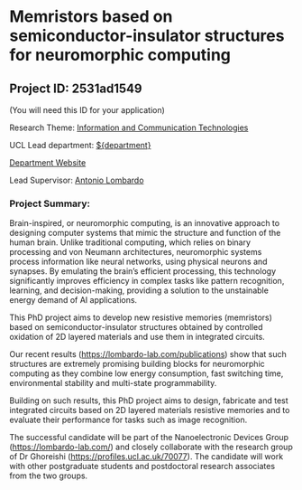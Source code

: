 # Memristors based on semiconductor-insulator structures for neuromorphic computing

## Project ID: **2531ad1549**
(You will need this ID for your application)

Research Theme: [Information and Communication Technologies](../themes/information-and-communication-technologies.md)

UCL Lead department: [${department}](../departments/london-centre-for-nanotechnology.md)

[Department Website](https://www.london-nano.com)

Lead Supervisor: [Antonio Lombardo](https://profiles.ucl.ac.uk/77441)

### Project Summary:

Brain-inspired, or neuromorphic computing, is an innovative approach to designing computer systems that mimic the structure and function of the human brain. Unlike traditional computing, which relies on binary processing and von Neumann architectures, neuromorphic systems process information like neural networks, using physical neurons and synapses. By emulating the brain’s efficient processing, this technology significantly improves efficiency in complex tasks like pattern recognition, learning, and decision-making, providing a solution to the unstainable energy demand of AI applications. 

This PhD project aims to develop new resistive memories (memristors) based on semiconductor-insulator structures obtained by controlled oxidation of 2D layered materials and use them in integrated circuits. 

Our recent results (https://lombardo-lab.com/publications) show that such structures are extremely promising building blocks for neuromorphic computing as they combine low energy consumption, fast switching time, environmental stability and multi-state programmability. 

Building on such results, this PhD project aims to design, fabricate and test integrated circuits based on 2D layered materials resistive memories and to evaluate their performance for tasks such as image recognition.  

The successful candidate will be part of the Nanoelectronic Devices Group (https://lombardo-lab.com/) and closely collaborate with the research group of Dr Ghoreishi (https://profiles.ucl.ac.uk/70077). The candidate will work with other postgraduate students and postdoctoral research associates from the two groups.
